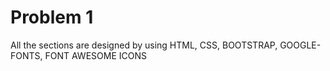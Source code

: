 # Problem 1
All the sections are designed by using 
HTML,
CSS,
BOOTSTRAP,
GOOGLE-FONTS,
FONT AWESOME ICONS

